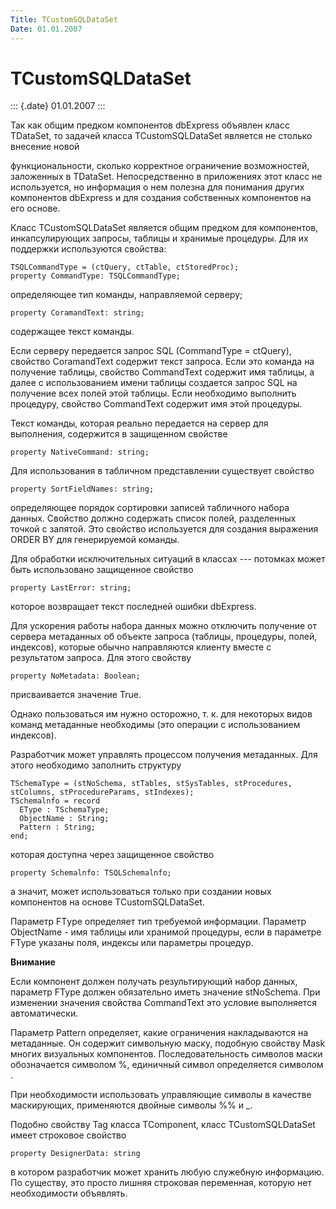 ```yaml
---
Title: TCustomSQLDataSet
Date: 01.01.2007
---
```



TCustomSQLDataSet
=================

::: {.date}
01.01.2007
:::

Так как общим предком компонентов dbExpress объявлен класс TDataSet, то
задачей класса TCustomSQLDataSet является не столько внесение новой

функциональности, сколько корректное ограничение возможностей,
заложенных в TDataSet. Непосредственно в приложениях этот класс не
используется, но информация о нем полезна для понимания других
компонентов dbExpress и для создания собственных компонентов на его
основе.

Класс TCustomSQLDataSet является общим предком для компонентов,
инкапсулирующих запросы, таблицы и хранимые процедуры. Для их поддержки
используются свойства:

    TSQLCommandType = (ctQuery, ctTable, ctStoredProc); 
    property CommandType: TSQLCommandType;

определяющее тип команды, направляемой серверу;

    property CoramandText: string;

содержащее текст команды.

Если серверу передается запрос SQL (CommandType = ctQuery), свойство
CoramandText содержит текст запроса. Если это команда на получение
таблицы, свойство CommandText содержит имя таблицы, а далее с
использованием имени таблицы создается запрос SQL на получение всех
полей этой таблицы. Если необходимо выполнить процедуру, свойство
CommandText содержит имя этой процедуры.

Текст команды, которая реально передается на сервер для выполнения,
содержится в защищенном свойстве

    property NativeCommand: string;

Для использования в табличном представлении существует свойство

    property SortFieldNames: string;

определяющее порядок сортировки записей табличного набора данных.
Свойство должно содержать список полей, разделенных точкой с запятой.
Это свойство используется для создания выражения ORDER BY для
генерируемой команды.

Для обработки исключительных ситуаций в классах --- потомках может быть
использовано защищенное свойство

    property LastError: string;

которое возвращает текст последней ошибки dbExpress.

Для ускорения работы набора данных можно отключить получение от сервера
метаданных об объекте запроса (таблицы, процедуры, полей, индексов),
которые обычно направляются клиенту вместе с результатом запроса. Для
этого свойству

    property NoMetadata: Boolean;

присваивается значение True.

Однако пользоваться им нужно осторожно, т. к. для некоторых видов команд
метаданные необходимы (это операции с использованием индексов).

Разработчик может управлять процессом получения метаданных. Для этого
необходимо заполнить структуру

    TSchemaType = (stNoSchema, stTables, stSysTables, stProcedures, stColumns, stProcedureParams, stIndexes); 
    TSchemalnfo = record 
      EType : TSchemaType;  
      ObjectName : String;  
      Pattern : String; 
    end;

которая доступна через защищенное свойство

    property Schemalnfo: TSQLSchemalnfo;

а значит, может использоваться только при создании новых компонентов на
основе TCustomSQLDataSet.

Параметр FTуре определяет тип требуемой информации. Параметр ObjectName -
имя таблицы или хранимой процедуры, если в параметре FType указаны
поля, индексы или параметры процедур.

**Внимание**

Если компонент должен получать результирующий набор данных, параметр
FType должен обязательно иметь значение stNoSchema. При изменении
значения свойства CommandText это условие выполняется автоматически.

Параметр Pattern определяет, какие ограничения накладываются на
метаданные. Он содержит символьную маску, подобную свойству Mask многих
визуальных компонентов. Последовательность символов маски обозначается
символом %, единичный символ определяется символом .

При необходимости использовать управляющие символы в качестве
маскирующих, применяются двойные символы %% и \_.

Подобно свойству Tag класса TComponent, класс TCustomSQLDataSet имеет
строковое свойство

    property DesignerData: string

в котором разработчик может хранить любую служебную информацию. По
существу, это просто лишняя строковая переменная, которую нет
необходимости объявлять.
